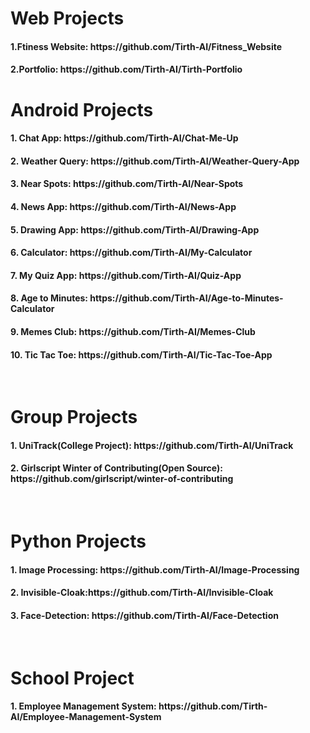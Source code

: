 # Web Projects
<h4>1.Ftiness Website: https://github.com/Tirth-AI/Fitness_Website</h4>
<h4>2.Portfolio: https://github.com/Tirth-AI/Tirth-Portfolio</h4>



# Android Projects

<h4>1. Chat App: https://github.com/Tirth-AI/Chat-Me-Up</h4>
<h4>2. Weather Query: https://github.com/Tirth-AI/Weather-Query-App</h4>
<h4>3. Near Spots: https://github.com/Tirth-AI/Near-Spots</h4>
<h4>4. News App: https://github.com/Tirth-AI/News-App</h4>
<h4>5. Drawing App: https://github.com/Tirth-AI/Drawing-App </h4>
<h4>6. Calculator: https://github.com/Tirth-AI/My-Calculator</h4>
<h4>7. My Quiz App: https://github.com/Tirth-AI/Quiz-App</h4>
<h4>8. Age to Minutes: https://github.com/Tirth-AI/Age-to-Minutes-Calculator</h4>
<h4>9. Memes Club: https://github.com/Tirth-AI/Memes-Club</h4>
<h4>10. Tic Tac Toe: https://github.com/Tirth-AI/Tic-Tac-Toe-App</h4>
<br>

# Group Projects

<h4>1. UniTrack(College Project): https://github.com/Tirth-AI/UniTrack </h4>
<h4>2. Girlscript Winter of Contributing(Open Source): https://github.com/girlscript/winter-of-contributing </h4>
<br>

# Python Projects

<h4>1. Image Processing: https://github.com/Tirth-AI/Image-Processing</h4>
<h4>2. Invisible-Cloak:https://github.com/Tirth-AI/Invisible-Cloak</h4>
<h4>3. Face-Detection: https://github.com/Tirth-AI/Face-Detection</h4>
<br>


# School Project

<h4>1. Employee Management System: https://github.com/Tirth-AI/Employee-Management-System</h4>
